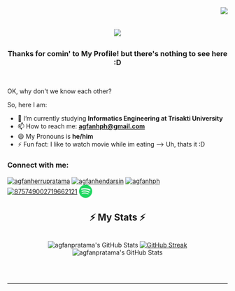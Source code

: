 <img align="right" src="https://visitor-badge.laobi.icu/badge?page_id=agfanpratama.agfanpratama" />

<h1 align="center">
    <img src ="https://readme-typing-svg.herokuapp.com/?font=Righteous&size=35&center=true&vCenter=true&width=500&height=70&duration=5000&lines=Hello+There!+👋;+I'm+Agfan+Herru+Pratama!;" />
</h1>

<h3 align="center">Thanks for comin' to My Profile! but there's nothing to see here :D</h3>

</br>

OK, why don't we know each other?

So, here I am:

- 🏫 I’m currently studying **Informatics Engineering at Trisakti University**
- 📫 How to reach me: **agfanhph@gmail.com**
- 😄 My Pronouns is **he/him**
- ⚡ Fun fact: I like to watch movie while im eating
--> Uh, thats it :D

<h3 align="left">Connect with me:</h3>
<p align="left">
<a href="https://linkedin.com/in/agfanherrupratama" target="blank"><img align="center" src="https://raw.githubusercontent.com/rahuldkjain/github-profile-readme-generator/master/src/images/icons/Social/linked-in-alt.svg" alt="agfanherrupratama" height="30" width="40" /></a>
<a href="https://instagram.com/agfanhendarsin" target="blank"><img align="center" src="https://raw.githubusercontent.com/rahuldkjain/github-profile-readme-generator/master/src/images/icons/Social/instagram.svg" alt="agfanhendarsin" height="30" width="40" /></a>
<a href="https://www.youtube.com/c/agfanhph" target="blank"><img align="center" src="https://raw.githubusercontent.com/rahuldkjain/github-profile-readme-generator/master/src/images/icons/Social/youtube.svg" alt="agfanhph" height="30" width="40" /></a>
<a href="https://discord.gg/875749002719662121" target="blank"><img align="center" src="https://raw.githubusercontent.com/rahuldkjain/github-profile-readme-generator/master/src/images/icons/Social/discord.svg" alt="875749002719662121" height="30" width="40" /></a>
<a href="https://open.spotify.com/user/31filxk3gdogoqj2fg6fid567c6u?si=52f064ab1bac46d7" target="blank"><img align="center" src="https://github.com/agfanpratama/agfanpratama/blob/main/icons/icons/spotify-icon.svg" target="blank" height="30" width="30" /></a>
</p>

<h2 align="center">⚡ My Stats ⚡</h2>
<br>
<div align=center>
    <img src="https://github-readme-stats.vercel.app/api?username=agfanpratama&theme=react&show_icons=true&hide_border=true&count_private=true&rank_icon=github&border_radius=10" alt="agfanpratama's GitHub Stats" />
  <a href="https://git.io/streak-stats"><img src="https://streak-stats.demolab.com?user=agfanpratama&theme=react&hide_border=true&border_radius=10&locale=su" alt="GitHub Streak" /></a>
    <br/>
    <img src="https://github-readme-stats.vercel.app/api/top-langs/?username=agfanpratama&hide=HTML&langs_count=8&theme=react&show_icons=true&hide_border=true&layout=compact&border_radius=10&size_weight=0.5&count_weight=0.5&exclude_repo=github-readme-stats" alt="agfanpratama's GitHub Stats" />
</div>

<br/><br/>

<hr/>
